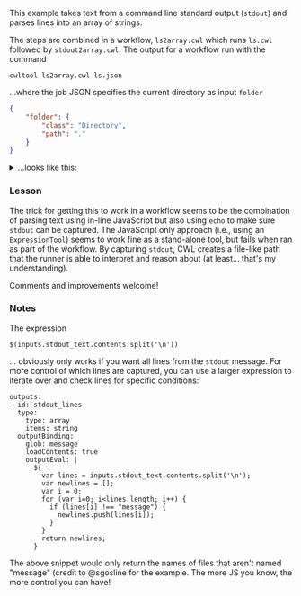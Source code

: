 This example takes text from a command line standard output (`stdout`) and parses lines into an array of strings.

The steps are combined in a workflow, `ls2array.cwl` which runs `ls.cwl` followed by `stdout2array.cwl`. The output for a workflow run with the command

```
cwltool ls2array.cwl ls.json
```

...where the job JSON specifies the current directory as input `folder`

```json
{
    "folder": {
        "class": "Directory",
        "path": "."
    }
}
```

<details>

<summary>...looks like this:</summary>

```
/Users/jaeddy/anaconda/envs/translator/bin/cwltool 1.0.20190228155703
Resolved 'ls2array.cwl' to 'file:///Users/jaeddy/code/github/projects/synapse-client-cwl-tools/str_to_array_example/ls2array.cwl'
[workflow ] start
[workflow ] starting step list_files
[step list_files] start
[job list_files] /private/tmp/docker_tmplgqcgklh$ ls \
    /private/var/folders/xt/2mpzwr2972g3_yqgjz5dbsg40000gq/T/tmp6cx6g7wu/stg0cbe0d12-714b-480f-ad29-654acc8f88ae/str_to_array_example > /private/tmp/docker_tmplgqcgklh/message
Could not collect memory usage, job ended before monitoring began.
[job list_files] completed success
[step list_files] completed success
[workflow ] starting step parse_stdout
[step parse_stdout] start
[job parse_stdout] /private/tmp/docker_tmpfz53gzwz$ echo \
    /private/var/folders/xt/2mpzwr2972g3_yqgjz5dbsg40000gq/T/tmpps3_p9ov/stga3f425e5-f3b9-4f83-b294-a33ea6c028b9/message > /private/tmp/docker_tmpfz53gzwz/message
Could not collect memory usage, job ended before monitoring began.
[job parse_stdout] completed success
[step parse_stdout] completed success
[workflow ] completed success
{
    "ls_lines": [
        "README.md",
        "ls.cwl",
        "ls.json",
        "ls2array.cwl",
        "stdout2array.cwl",
        ""
    ]
}
Final process status is success
```

</details>

### Lesson

The trick for getting this to work in a workflow seems to be the combination of parsing text using in-line JavaScript but also using `echo` to make sure `stdout` can be captured. The JavaScript only approach (i.e., using an `ExpressionTool`) seems to work fine as a stand-alone tool, but fails when ran as part of the workflow. By capturing `stdout`, CWL creates a file-like path that the runner is able to interpret and reason about (at least... that's my understanding).

Comments and improvements welcome!

### Notes

The expression

```cwl
$(inputs.stdout_text.contents.split('\n'))
```

... obviously only works if you want all lines from the `stdout` message. For more control of which lines are captured, you can use a larger expression to iterate over and check lines for specific conditions:

```cwl
outputs:
- id: stdout_lines
  type:
    type: array
    items: string  
  outputBinding:
    glob: message
    loadContents: true
    outputEval: |
      ${
        var lines = inputs.stdout_text.contents.split('\n');
        var newlines = [];
        var i = 0;
        for (var i=0; i<lines.length; i++) {
          if (lines[i] !== "message") {
            newlines.push(lines[i]);
          }
        }
        return newlines;
      }
```

The above snippet would only return the names of files that aren't named "message" (credit to @sgosline for the example. The more JS you know, the more control you can have!

